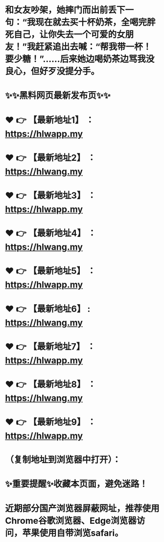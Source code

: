 # 和女友吵架，她摔门而出前丢下一句：“我现在就去买十杯奶茶，全喝完胖死自己，让你失去一个可爱的女朋友！”我赶紧追出去喊：“帮我带一杯！要少糖！”……后来她边喝奶茶边骂我没良心，但好歹没提分手。
# ✨✨黑料网页最新发布页✨✨
# ❤️ 👉 【最新地址1】 ：https://hlwapp.my
# ❤️ 👉 【最新地址2】 ：https://hlwang.my
# ❤️ 👉 【最新地址3】 ：https://hlwapp.my
# ❤️ 👉 【最新地址4】 ：https://hlwang.my
# ❤️ 👉 【最新地址5】 ：https://hlwapp.my
# ❤️ 👉 【最新地址6】 : https://hlwang.my
# ❤️ 👉 【最新地址7】 ：https://hlwapp.my
# ❤️ 👉 【最新地址8】 ：https://hlwang.my
# ❤️ 👉 【最新地址9】 ：https://hlwapp.my
# （复制地址到浏览器中打开）：
# ✨重要提醒✨收藏本页面，避免迷路！
# 近期部分国产浏览器屏蔽网址，推荐使用Chrome谷歌浏览器、Edge浏览器访问，苹果使用自带浏览safari。
